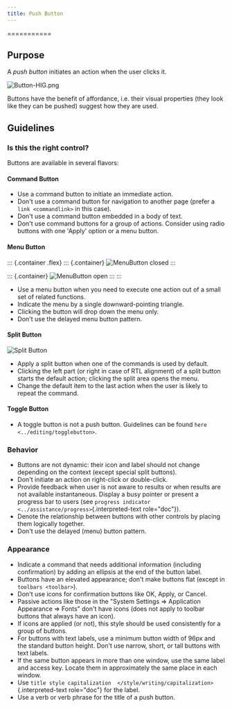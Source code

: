 ```yaml
---
title: Push Button
---
```

===========

Purpose
-------

A *push button* initiates an action when the user clicks it.

![Button-HIG.png](/hig/Button-HIG.png)

Buttons have the benefit of affordance, i.e. their visual properties
(they look like they can be pushed) suggest how they are used.

Guidelines
----------

### Is this the right control?

Buttons are available in several flavors:

#### Command Button

-   Use a command button to initiate an immediate action.
-   Don\'t use a command button for navigation to another page (prefer a
    `link <commandlink>` in this case).
-   Don\'t use a command button embedded in a body of text.
-   Don\'t use command buttons for a group of actions. Consider using
    radio buttons with one \'Apply\' option or a menu button.

#### Menu Button

::: {.container .flex}
::: {.container}
![MenuButton closed](/hig/MenuButton-closed.png)
:::

::: {.container}
![MenuButton open](/hig/MenuButton-open.png)
:::
:::

-   Use a menu button when you need to execute one action out of a small
    set of related functions.
-   Indicate the menu by a single downward-pointing triangle.
-   Clicking the button will drop down the menu only.
-   Don\'t use the delayed menu button pattern.

#### Split Button

![Split Button](/hig/Button_SplitButton.png)

-   Apply a split button when one of the commands is used by default.
-   Clicking the left part (or right in case of RTL alignment) of a
    split button starts the default action; clicking the split area
    opens the menu.
-   Change the default item to the last action when the user is likely
    to repeat the command.

#### Toggle Button

-   A toggle button is not a push button. Guidelines can be found
    `here <../editing/togglebutton>`.

### Behavior

-   Buttons are not dynamic: their icon and label should not change
    depending on the context (except special split buttons).
-   Don\'t initiate an action on right-click or double-click.
-   Provide feedback when user is not aware to results or when results
    are not available instantaneous. Display a busy pointer or present a
    progress bar to users (see
    `progress indicator <../assistance/progress>`{.interpreted-text
    role="doc"}).
-   Denote the relationship between buttons with other controls by
    placing them logically together.
-   Don\'t use the delayed (menu) button pattern.

### Appearance

-   Indicate a command that needs additional information (including
    confirmation) by adding an ellipsis at the end of the button label.
-   Buttons have an elevated appearance; don\'t make buttons flat
    (except in `toolbars <toolbar>`).
-   Don\'t use icons for confirmation buttons like OK, Apply, or Cancel.
-   Passive actions like those in the \"System Settings =\> Application
    Appearance =\> Fonts\" don\'t have icons (does not apply to toolbar
    buttons that always have an icon).
-   If icons are applied (or not), this style should be used
    consistently for a group of buttons.
-   For buttons with text labels, use a minimum button width of 96px and
    the standard button height. Don\'t use narrow, short, or tall
    buttons with text labels.
-   If the same button appears in more than one window, use the same
    label and access key. Locate them in approximately the same place in
    each window.
-   Use
    `title style capitalization  </style/writing/capitalization>`{.interpreted-text
    role="doc"} for the label.
-   Use a verb or verb phrase for the title of a push button.
